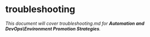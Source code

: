 # troubleshooting

_This document will cover troubleshooting.md for **Automation and DevOps\Environment Promotion Strategies**._
